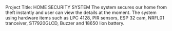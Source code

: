 Project Title: HOME SECURITY SYSTEM
The system secures our home from theft instantly and user can view the details at the moment. The system using hardware items such as LPC 4128, PIR sensors, ESP 32 cam, NRFL01 tranceiver, ST7920GLCD, Buzzer and 18650 lion battery. 
